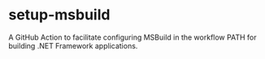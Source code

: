 # setup-msbuild
A GitHub Action to facilitate configuring MSBuild in the workflow PATH for building .NET Framework applications.
